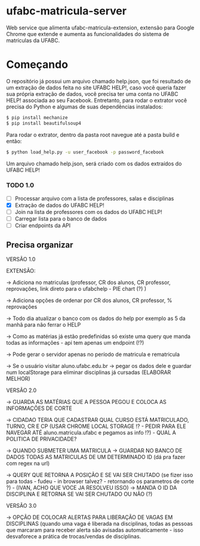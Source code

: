 # ufabc-matricula-server

Web service que alimenta ufabc-matricula-extension, extensão para Google Chrome que extende e aumenta as funcionalidades do sistema de matrículas da UFABC.

# Começando

O repositório já possui um arquivo chamado help.json, que foi resultado de um extração de dados feita no site UFABC HELP!, caso você queria fazer sua própria extração de dados, você precisa ter uma conta no UFABC HELP! associada ao seu Facebook. Entretanto, para rodar o extrator você precisa do Python e algumas de suas dependências instalados:

```sh
$ pip install mechanize
$ pip install beautifulsoup4
```

Para rodar o extrator, dentro da pasta root navegue até a pasta build e então:

```sh
$ python load_help.py -u user_facebook -p password_facebook
```

Um arquivo chamado help.json, será criado com os dados extraídos do UFABC HELP!

### TODO 1.0

- [ ] Processar arquivo com a lista de professores, salas e disciplinas
- [x] Extração de dados do UFABC HELP!
- [ ] Join na lista de professores com os dados do UFABC HELP!
- [ ] Carregar lista para o banco de dados
- [ ] Criar endpoints da API

## Precisa organizar

VERSÃO 1.0

EXTENSÃO:

-> Adiciona no matriculas (professor, CR dos alunos, CR professor, reprovações, link direto para o ufabchelp - PIE chart (?) )

-> Adiciona opções de ordenar por CR dos alunos, CR professor, % reprovações

-> Todo dia atualizar o banco com os dados do help por exemplo as 5 da manhã para não ferrar o HELP

-> Como as matérias já estão predefinidas só existe uma query que manda todas as informações - api tem apenas um endpoint (!?)

-> Pode gerar o servidor apenas no período de matricula e rematricula

-> Se o usuário visitar aluno.ufabc.edu.br -> pegar os dados dele e guardar num localStorage para eliminar disciplinas já cursadas (ELABORAR MELHOR)

VERSÃO 2.0

-> GUARDA AS MATÉRIAS QUE A PESSOA PEGOU E COLOCA AS INFORMAÇÕES DE CORTE

-> CIDADAO TERIA QUE CADASTRAR QUAL CURSO ESTÁ MATRICULADO, TURNO, CR E CP (USAR CHROME LOCAL STORAGE !? - PEDIR PARA ELE NAVEGAR ATÉ aluno.matricula.ufabc e pegamos as info !?) - QUAL A POLITICA DE PRIVACIDADE?

-> QUANDO SUBMETER UMA MATRICULA
    -> GUARDAR NO BANCO DE DADOS TODAS AS MATRICULAS DE UM DETERMINADO ID (dá pra fazer com regex na url)

-> QUERY QUE RETORNA A POSIÇÃO E SE VAI SER CHUTADO (se fizer isso para todas - fudeu - in browser talvez? - retornando os parametros de corte ?) - (IVAN, ACHO QUE VOCE JA RESOLVEU ISSO)
    -> MANDA O ID DA DISCIPLINA E RETORNA SE VAI SER CHUTADO OU NÃO (?)
    
VERSÃO 3.0

-> OPÇÃO DE COLOCAR ALERTAS PARA LIBERAÇÃO DE VAGAS EM DISCIPLINAS (quando uma vaga é liberada na disciplinas, todas as pessoas que marcaram para receber alerta são avisadas automaticamente - isso desvaforece a prática de trocas/vendas de disciplinas.
